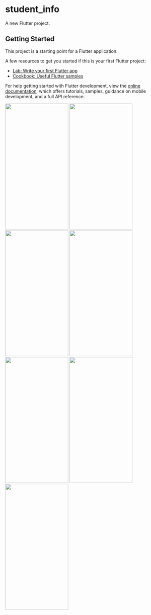 # student_info

A new Flutter project.

## Getting Started

This project is a starting point for a Flutter application.

A few resources to get you started if this is your first Flutter project:

- [Lab: Write your first Flutter app](https://docs.flutter.dev/get-started/codelab)
- [Cookbook: Useful Flutter samples](https://docs.flutter.dev/cookbook)

For help getting started with Flutter development, view the
[online documentation](https://docs.flutter.dev/), which offers tutorials,
samples, guidance on mobile development, and a full API reference.
<p>
<img src="https://github.com/sumitFlutter/student_info_exam/assets/153794386/88016205-3ecb-4c32-982b-e3094dd574d0"
height="400px" width="200px"     />
  <img src="https://github.com/sumitFlutter/student_info_exam/assets/153794386/5b962640-bfe2-459d-a667-f498858d1cdf"
  height="400px" width="200px"     />
   <img src="https://github.com/sumitFlutter/student_info_exam/assets/153794386/5bd3b8fb-38c0-4917-9145-1f1f4fd6aa73"
  height="400px" width="200px"     />
   <img src="https://github.com/sumitFlutter/student_info_exam/assets/153794386/8236568c-9e68-4442-ac73-a09e019e2941"
  height="400px" width="200px"     />
    <img src="https://github.com/sumitFlutter/student_info_exam/assets/153794386/0a9e8669-e7ca-45e3-98ae-01309410185c"
  height="400px" width="200px"     />
      <img src="https://github.com/sumitFlutter/student_info_exam/assets/153794386/cc78664d-8f60-46bb-b36b-c20c1e99bef0"
  height="400px" width="200px"     />
      <img src="https://github.com/sumitFlutter/student_info_exam/assets/153794386/72a0ec70-3629-4147-82c3-27eecf13dd10"
  height="400px" width="200px"     />
</p>
